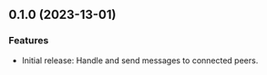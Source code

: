 ## 0.1.0 (2023-13-01)

### Features

* Initial release: Handle and send messages to connected peers.
